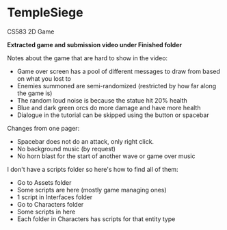 # TempleSiege
CS583 2D Game

**Extracted game and submission video under Finished folder**

Notes about the game that are hard to show in the video:
- Game over screen has a pool of different messages to draw from based on what you lost to
- Enemies summoned are semi-randomized (restricted by how far along the game is)
- The random loud noise is because the statue hit 20% health
- Blue and dark green orcs do more damage and have more health
- Dialogue in the tutorial can be skipped using the button or spacebar

Changes from one pager:
- Spacebar does not do an attack, only right click. 
- No background music (by request) 
- No horn blast for the start of another wave or game over music 

I don't have a scripts folder so here's how to find all of them:
- Go to Assets folder
- Some scripts are here (mostly game managing ones)
- 1 script in Interfaces folder
- Go to Characters folder
- Some scripts in here
- Each folder in Characters has scripts for that entity type
